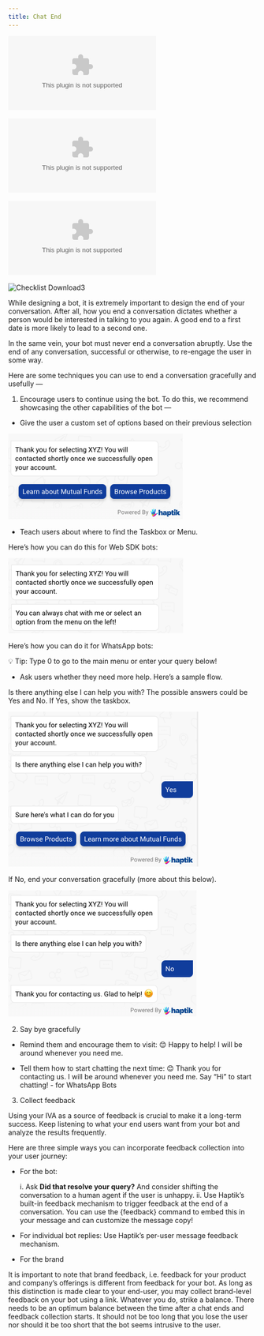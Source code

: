 ```yaml
---
title: Chat End
---
```


![chatend1](https://github.com/hellohaptik/docs_haptik/blob/medhaanand-patch-33/docs/bot-builder/basic/assets/Checklist.xlsx)

![Checklist Download1](/assets/Checklist.xlsx.zip)

![Checklist Download2](https://github.com/hellohaptik/docs_haptik/blob/medhaanand-patch-33/docs/bot-builder/basic/assets/Checklist.xlsx?raw=true)

![Checklist Download3](https://minhaskamal.github.io/DownGit/#/home?url=https://github.com/hellohaptik/docs_haptik/blob/medhaanand-patch-33/docs/bot-builder/basic/assets/Checklist.xlsx)

While designing a bot, it is extremely important to design the end of your conversation. After all, how you end a conversation dictates whether a person would be interested in talking to you again. A good end to a first date is more likely to lead to a second one. 

In the same vein, your bot must never end a conversation abruptly. Use the end of any conversation, successful or otherwise, to re-engage the user in some way.

Here are some techniques you can use to end a conversation gracefully and usefully —

1. Encourage users to continue using the bot. To do this, we recommend showcasing the other capabilities of the bot —

- Give the user a custom set of options based on their previous selection

![chatend1](/assets/chatend1.png)

- Teach users about where to find the Taskbox or Menu. 

Here’s how you can do this for Web SDK bots:

![chatend2](/assets/chatend2.png)

Here’s how you can do it for WhatsApp bots: 

💡 Tip: Type 0 to go to the main menu or enter your query below!

- Ask users whether they need more help. Here’s a sample flow. 

Is there anything else I can help you with? The possible answers could be Yes and No. If Yes, show the taskbox. 

![chatend3](/assets/chatend3.png)

If No, end your conversation gracefully (more about this below).

![chatend4](/assets/chatend4.png)

2. Say bye gracefully

- Remind them and encourage them to visit: 😊 Happy to help! I will be around whenever you need me.

- Tell them how to start chatting the next time: 😊 Thank you for contacting us. I will be around whenever you need me. Say “Hi” to start chatting! - for WhatsApp Bots

3. Collect feedback

Using your IVA as a source of feedback is crucial to make it a long-term success. Keep listening to what your end users want from your bot and analyze the results frequently.

Here are three simple ways you can incorporate feedback collection into your user journey:

- For the bot: 
  
  i. Ask **Did that resolve your query?** And consider shifting the conversation to a human agent if the user is unhappy. 
  ii. Use Haptik’s built-in feedback mechanism to trigger feedback at the end of a conversation. You can use the {feedback} command to embed this in your message     and can customize the message copy!
  
- For individual bot replies: Use Haptik’s per-user message feedback mechanism.

- For the brand

It is important to note that brand feedback, i.e. feedback for your product and company’s offerings is different from feedback for your bot. As long as this distinction is made clear to your end-user, you may collect brand-level feedback on your bot using a link. Whatever you do, strike a balance. There needs to be an optimum balance between the time after a chat ends and feedback collection starts. It should not be too long that you lose the user nor should it be too short that the bot seems intrusive to the user.
